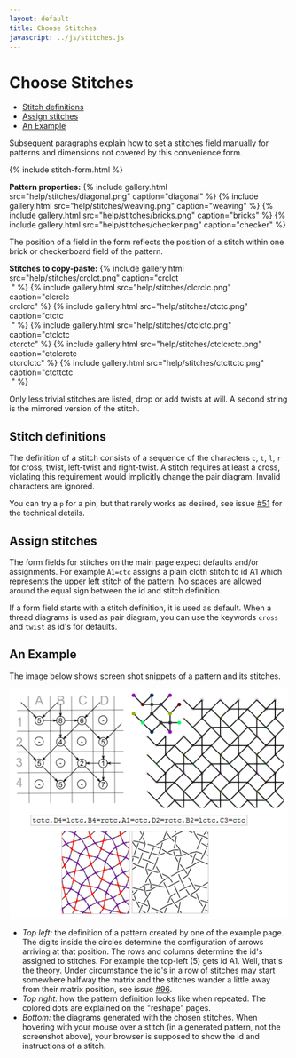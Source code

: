 ```yaml
---
layout: default
title: Choose Stitches
javascript: ../js/stitches.js
---
```


Choose Stitches
===============

- [Stitch definitions](#stitch-definitions)
- [Assign stitches](#assign-stitches)
- [An Example](#an-example)

Subsequent paragraphs explain how to set a stitches field manually
for patterns and dimensions not covered by this convenience form.

{% include stitch-form.html %}
<script>setVisibility()</script>

**Pattern properties:**
{% include gallery.html src="help/stitches/diagonal.png" caption="diagonal" %}
{% include gallery.html src="help/stitches/weaving.png" caption="weaving" %}
{% include gallery.html src="help/stitches/bricks.png" caption="bricks" %}
{% include gallery.html src="help/stitches/checker.png" caption="checker" %}

The position of a field in the form reflects the position of a stitch
within one brick or checkerboard field of the pattern.

**Stitches to copy-paste:**
{% include gallery.html src="help/stitches/crclct.png" caption="crclct<br>&nbsp;" %}
{% include gallery.html src="help/stitches/clcrclc.png" caption="clcrclc<br>crclcrc" %}
{% include gallery.html src="help/stitches/ctctc.png" caption="ctctc<br>&nbsp;" %}
{% include gallery.html src="help/stitches/ctclctc.png" caption="ctclctc<br>ctcrctc" %}
{% include gallery.html src="help/stitches/ctclcrctc.png" caption="ctclcrctc<br>ctcrclctc" %}
{% include gallery.html src="help/stitches/ctcttctc.png" caption="ctcttctc<br>&nbsp;" %}

Only less trivial stitches are listed, drop or add twists at will.
A second string is the mirrored version of the stitch.

Stitch definitions
------------------

The definition of a stitch consists of a sequence  of the characters
`c`, `t`, `l`, `r` for cross, twist, left-twist and right-twist. 
A stitch requires at least a cross, violating this requirement would implicitly change the pair diagram.
Invalid characters are ignored.

You can try a `p` for a pin, but that rarely works as desired,
see issue [#51] for the technical details.


Assign stitches
---------------

The form fields for stitches on the main page expect defaults and/or assignments. For example `A1=ctc` assigns a plain cloth stitch to id A1 which represents the upper left stitch of the pattern.
No spaces are allowed around the equal sign between the id and stitch definition.

If a form field starts with a stitch definition, it is used as default.
When a thread diagrams is used as pair diagram, you can use the keywords `cross` and `twist` as id's for defaults.


An Example
----------

The image below shows screen shot snippets of a pattern and its stitches.

![](images/stitch-ids.png)

* _Top left:_ the definition of a pattern created by one of the example page.
  The digits inside the circles determine the configuration of arrows arriving at that position. 
  The rows and columns determine the id's assigned to stitches.
  For example the top-left (5) gets id A1. Well, that's the theory.
  Under circumstance the id's in a row of stitches may start somewhere halfway the matrix
  and the stitches wander a little away from their matrix position,
  see issue [#96].
* _Top right:_ how the pattern definition looks like when repeated. The colored dots are explained on the "reshape" pages.
* _Bottom:_ the diagrams generated with the chosen stitches.
  When hovering with your mouse over a stitch (in a generated pattern, not the screenshot above), your browser is supposed to show the id and instructions of a stitch.

[stitches]: /GroundForge/stitches.html
[main]: /GroundForge/
[assemble]: Reversed-engineering-of-patterns
[#51]: https://github.com/d-bl/GroundForge/issues/51
[#96]: https://github.com/d-bl/GroundForge/issues/96
